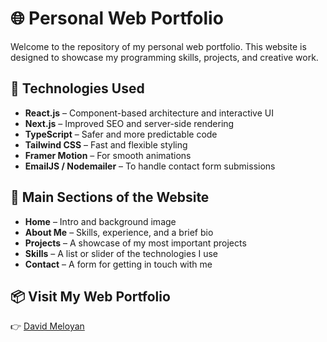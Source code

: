 # 🌐 Personal Web Portfolio

Welcome to the repository of my personal web portfolio. This website is designed to showcase my programming skills, projects, and creative work.

## 🔧 Technologies Used

- **React.js** – Component-based architecture and interactive UI
- **Next.js** – Improved SEO and server-side rendering
- **TypeScript** – Safer and more predictable code
- **Tailwind CSS** – Fast and flexible styling
- **Framer Motion** – For smooth animations
- **EmailJS / Nodemailer** – To handle contact form submissions

## 🚀 Main Sections of the Website

- **Home** – Intro and background image
- **About Me** – Skills, experience, and a brief bio
- **Projects** – A showcase of my most important projects
- **Skills** – A list or slider of the technologies I use
- **Contact** – A form for getting in touch with me

## 📦 Visit My Web Portfolio

👉 [David Meloyan](https://davidmeloyan.syntaxacade.my)
